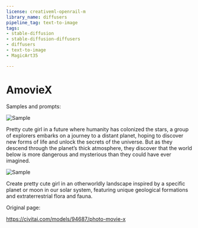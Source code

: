 ```yaml
---
license: creativeml-openrail-m
library_name: diffusers
pipeline_tag: text-to-image
tags:
- stable-diffusion
- stable-diffusion-diffusers
- diffusers
- text-to-image
- MagicArt35

---
```


# AmovieX

Samples and prompts:

![Sample](https://cdn-uploads.huggingface.co/production/uploads/63239b8370edc53f51cd5d42/7Q-RkVCS355ow0Q5F-e-P.png)

Pretty cute girl in a future where humanity has colonized the stars, a group of explorers embarks on a journey to a distant planet, hoping to discover new forms of life and unlock the secrets of the universe. But as they descend through the planet’s thick atmosphere, they discover that the world below is more dangerous and mysterious than they could have ever imagined.

![Sample](https://cdn-uploads.huggingface.co/production/uploads/63239b8370edc53f51cd5d42/Dm9DuPoMYzEjzvsyq1jrg.png)

Create pretty cute girl in an otherworldly landscape inspired by a specific planet or moon in our solar system, featuring unique geological formations and extraterrestrial flora and fauna.

Original page:

https://civitai.com/models/94687/photo-movie-x
